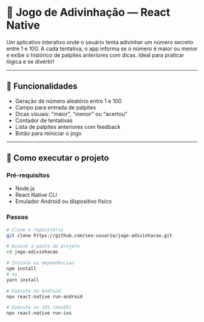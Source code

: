 # 🎯 Jogo de Adivinhação — React Native

Um aplicativo interativo onde o usuário tenta adivinhar um número secreto entre 1 e 100. A cada tentativa, o app informa se o número é maior ou menor e exibe o histórico de palpites anteriores com dicas. Ideal para praticar lógica e se divertir!

---

## 📱 Funcionalidades

- Geração de número aleatório entre 1 e 100
- Campo para entrada de palpites
- Dicas visuais: "maior", "menor" ou "acertou"
- Contador de tentativas
- Lista de palpites anteriores com feedback
- Botão para reiniciar o jogo

---

## 🚀 Como executar o projeto

### Pré-requisitos

- Node.js
- React Native CLI
- Emulador Android ou dispositivo físico

### Passos

```bash
# Clone o repositório
git clone https://github.com/seu-usuario/jogo-adivinhacao.git

# Acesse a pasta do projeto
cd jogo-adivinhacao

# Instale as dependências
npm install
# ou
yarn install

# Execute no Android
npx react-native run-android

# Execute no iOS (macOS)
npx react-native run-ios
